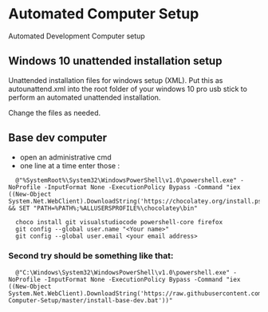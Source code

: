 # Automated Computer Setup

Automated Development Computer setup

## Windows 10 unattended installation setup

Unattended installation files for windows setup (XML).
Put this as autounattend.xml into the root folder of your windows 10 pro usb stick
to perform an automated unattended installation. 

Change the files as needed.

## Base dev computer

  - open an administrative cmd 
  - one line at a time enter those :
```
  @"%SystemRoot%\System32\WindowsPowerShell\v1.0\powershell.exe" -NoProfile -InputFormat None -ExecutionPolicy Bypass -Command "iex ((New-Object System.Net.WebClient).DownloadString('https://chocolatey.org/install.ps1'))" && SET "PATH=%PATH%;%ALLUSERSPROFILE%\chocolatey\bin"

  choco install git visualstudiocode powershell-core firefox
  git config --global user.name "<Your name>"
  git config --global user.email <your email address>
``` 

### Second try should be something like that:

```
  @"C:\Windows\System32\WindowsPowerShell\v1.0\powershell.exe" -NoProfile -InputFormat None -ExecutionPolicy Bypass -Command "iex ((New-Object System.Net.WebClient).DownloadString('https://raw.githubusercontent.com/stho32/Automated-Computer-Setup/master/install-base-dev.bat'))"
```


